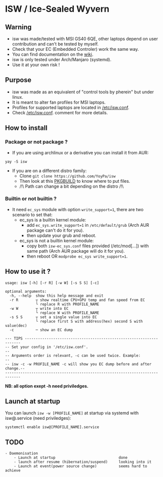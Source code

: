 # ISW / Ice-Sealed Wyvern

## Warning
- isw was made/tested with MSI GS40 6QE, other laptops depend on user contribution and can't be tested by myself.
- Check that your EC (Embedded Controler) work the same way.
- You can find documentation on the <a href="https://github.com/YoyPa/isw/wiki/How-EC-work-(for-GS40-6QE-at-least)">wiki</a>.
- isw is only tested under Arch/Manjaro (systemd).
- Use it at your own risk !

## Purpose
- isw was made as an equivalent of "control tools by pherein" but under linux.
- It is meant to alter fan profiles for MSI laptops.
- Profiles for supported laptops are located in <a href="https://github.com/YoyPa/isw/blob/master/etc/isw.conf">/etc/isw.conf</a>.
- Check <a href="https://github.com/YoyPa/isw/blob/master/etc/isw.conf">/etc/isw.conf</a>. comment for more details.

## How to install
### Package or not package ?
- If you are using archlinux or a derivative you can install it from AUR:
```
yay -S isw
```
- If you are on a different distro family:
  - Clone ```git clone https://github.com/YoyPa/isw```
  - Then look at this <a href="https://aur.archlinux.org/cgit/aur.git/tree/PKGBUILD?h=isw">PKGBUILD</a> to know where to put files.
  - /!\ Path can change a bit depending on the distro /!\

### Builtin or not builtin ?
- It need ```ec_sys``` module with option ```write_support=1```, there are two scenario to set that:
  - ec_sys is a builtin kernel module:
    - add ```ec_sys.write_support=1``` in ```/etc/default/grub``` (Arch AUR package can't do it for you).
    - then update your grub and reboot.
  - ec_sys is not a builtin kernel module:
    - copy both ```isw-ec_sys.conf``` files provided (/etc/mod[...]) with same path (Arch AUR package will do it for you).
    - then reboot OR ```modprobe ec_sys write_support=1```.

## How to use it ?
```
usage: isw [-h] [-r R] [-w W] [-s S S] [-c]

optional arguments:
  -h, --help  show this help message and exit
  -r R        ┬ show realtime CPU+GPU temp and fan speed from EC
              └ replace R with PROFILE_NAME
  -w W        ┬ write into EC
              └ replace W with PROFILE_NAME
  -s S S      ┬ set a single value into EC
              └ replace first S with address(hex) second S with value(dec)
  -c          ─ show an EC dump

--- TIPS --------------------------------------------------------------------
-- Set your config in '/etc/isw.conf'.                                     --
-- Arguments order is relevant, -c can be used twice. Example:             --
-- isw -c -w PROFILE_NAME -c will show you EC dump before and after change.--
-----------------------------------------------------------------------------
```
<b>NB: all option exept -h need priviledges.</b>


## Launch at startup
You can launch ```isw -w [PROFILE_NAME]``` at startup via systemd with isw@.service (need priviledges):
```
systemctl enable isw@[PROFILE_NAME].service
```

## TODO
```
- Daemonisation
	- Launch at startup								done
	- launch after resume (hibernation/suspend)		looking into it
	- Launch at event(power source change)			seems hard to achieve
```
